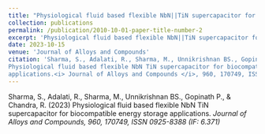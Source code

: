```yaml
---
title: "Physiological fluid based flexible NbN||TiN supercapacitor for biocompatible energy storage applications. "
collection: publications
permalink: /publication/2010-10-01-paper-title-number-2
excerpt: 'Physiological fluid based flexible NbN||TiN supercapacitor for biocompatible energy storage applications.'
date: 2023-10-15
venue: 'Journal of Alloys and Compounds'
citation: 'Sharma, S., Adalati, R., Sharma, M., Unnikrishnan BS., Gopinath P., & Chandra, R. (2023)
Physiological fluid based flexible NbN TiN supercapacitor for biocompatible energy storage
applications.<i> Journal of Alloys and Compounds </i>, 960, 170749, ISSN 0925-8388 (IF: 6.371)'
---
```

Sharma, S., Adalati, R., Sharma, M., Unnikrishnan BS., Gopinath P., & Chandra, R. (2023)
Physiological fluid based flexible NbN TiN supercapacitor for biocompatible energy storage
applications.<i> Journal of Alloys and Compounds<i>, 960, 170749, ISSN 0925-8388 (IF: 6.371)